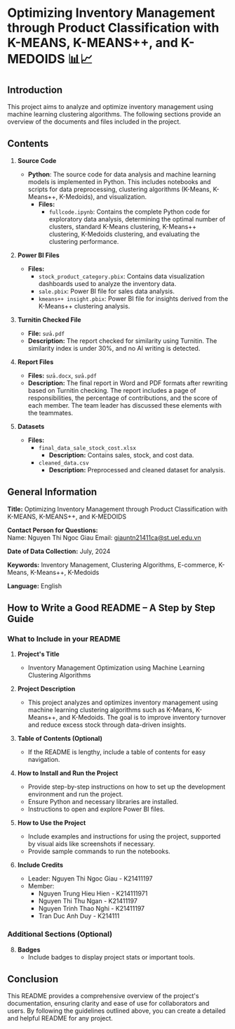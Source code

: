 # Optimizing Inventory Management through Product Classification with K-MEANS, K-MEANS++, and K-MEDOIDS 📊📈

## Introduction
This project aims to analyze and optimize inventory management using machine learning clustering algorithms. The following sections provide an overview of the documents and files included in the project.

## Contents

1. **Source Code**
   - **Python**: The source code for data analysis and machine learning models is implemented in Python. This includes notebooks and scripts for data preprocessing, clustering algorithms (K-Means, K-Means++, K-Medoids), and visualization.
     - **Files:**
       - `fullcode.ipynb`: Contains the complete Python code for exploratory data analysis, determining the optimal number of clusters, standard K-Means clustering, K-Means++ clustering, K-Medoids clustering, and evaluating the clustering performance.
    
2. **Power BI Files**
   - **Files:**
     - `stock_product_category.pbix`: Contains data visualization dashboards used to analyze the inventory data.
     - `sale.pbix`: Power BI file for sales data analysis.
     - `kmeans++ insight.pbix`: Power BI file for insights derived from the K-Means++ clustering analysis.

3. **Turnitin Checked File**
   - **File:** `sửa.pdf`
   - **Description:** The report checked for similarity using Turnitin. The similarity index is under 30%, and no AI writing is detected.

4. **Report Files**
   - **Files:** `sửa.docx`, `sửa.pdf`
   - **Description:** The final report in Word and PDF formats after rewriting based on Turnitin checking. The report includes a page of responsibilities, the percentage of contributions, and the score of each member. The team leader has discussed these elements with the teammates.

5. **Datasets**
   - **Files:**
     - `final_data_sale_stock_cost.xlsx`
       - **Description:** Contains sales, stock, and cost data.
     - `cleaned_data.csv`
       - **Description:** Preprocessed and cleaned dataset for analysis.

## General Information

**Title:** Optimizing Inventory Management through Product Classification with K-MEANS, K-MEANS++, and K-MEDOIDS

**Contact Person for Questions:**  
Name: Nguyen Thi Ngoc Giau 
Email: giauntn21411ca@st.uel.edu.vn

**Date of Data Collection:** July, 2024

**Keywords:** Inventory Management, Clustering Algorithms, E-commerce, K-Means, K-Means++, K-Medoids

**Language:** English

## How to Write a Good README – A Step by Step Guide

### What to Include in your README

1. **Project's Title**
   - Inventory Management Optimization using Machine Learning Clustering Algorithms

2. **Project Description**
   - This project analyzes and optimizes inventory management using machine learning clustering algorithms such as K-Means, K-Means++, and K-Medoids. The goal is to improve inventory turnover and reduce excess stock through data-driven insights.

3. **Table of Contents (Optional)**
   - If the README is lengthy, include a table of contents for easy navigation.

4. **How to Install and Run the Project**
   - Provide step-by-step instructions on how to set up the development environment and run the project. 
   - Ensure Python and necessary libraries are installed.
   - Instructions to open and explore Power BI files.

5. **How to Use the Project**
   - Include examples and instructions for using the project, supported by visual aids like screenshots if necessary.
   - Provide sample commands to run the notebooks.

6. **Include Credits**
   - Leader: Nguyen Thi Ngoc Giau - K21411197
   - Member:
     + Nguyen Trung Hieu Hien - K214111971
     + Nguyen Thi Thu Ngan - K21411197
     + Nguyen Trinh Thao Nghi - K21411197
     + Tran Duc Anh Duy - K214111

### Additional Sections (Optional)

8. **Badges**
   - Include badges to display project stats or important tools.

## Conclusion
This README provides a comprehensive overview of the project's documentation, ensuring clarity and ease of use for collaborators and users. By following the guidelines outlined above, you can create a detailed and helpful README for any project.
